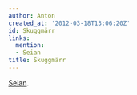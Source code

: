 ```yaml
---
author: Anton
created_at: '2012-03-18T13:06:20Z'
id: Skuggmärr
links:
  mention:
  - Seian
title: Skuggmärr
---
```


[Seian].

  [Seian]: Seian
